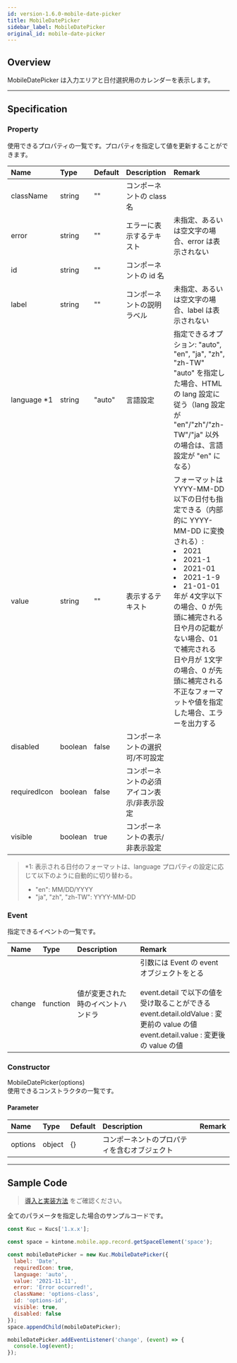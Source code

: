 ```yaml
---
id: version-1.6.0-mobile-date-picker
title: MobileDatePicker
sidebar_label: MobileDatePicker
original_id: mobile-date-picker
---
```


## Overview

MobileDatePicker は入力エリアと日付選択用のカレンダーを表示します。

<div class="sample-container" id="mobile-date-picker">
  <div id="sample-container__components"></div>
</div>
<script src="/js/samples/mobile/mobile-date-picker.js"></script>

---

## Specification

### Property

使用できるプロパティの一覧です。プロパティを指定して値を更新することができます。

| Name | Type | Default | Description | Remark |
| :--- | :--- | :--- | :--- | :--- |
| className | string | ""  | コンポーネントの class 名 | |
| error | string | ""  | エラーに表示するテキスト | 未指定、あるいは空文字の場合、error は表示されない |
| id | string | ""  | コンポーネントの id 名 | |
| label | string | ""  | コンポーネントの説明ラベル | 未指定、あるいは空文字の場合、label は表示されない |
| language *1 | string | "auto"  | 言語設定 | 指定できるオプション: "auto", "en", "ja", "zh", "zh-TW"<br>"auto" を指定した場合、HTML の lang 設定に従う（lang 設定が "en"/"zh"/"zh-TW"/"ja" 以外の場合は、言語設定が "en" になる） |
| value | string | ""  | 表示するテキスト | フォーマットは YYYY-MM-DD<br>以下の日付も指定できる（内部的に YYYY-MM-DD に変換される）:<li>2021</li><li>2021-1</li><li>2021-01</li><li>2021-1-9</li><li>21-01-01</li>年が 4文字以下の場合、0 が先頭に補完される<br>日や月の記載がない場合、01 で補完される<br>日や月が 1文字の場合、0 が先頭に補完される<br>不正なフォーマットや値を指定した場合、エラーを出力する |
| disabled | boolean | false | コンポーネントの選択可/不可設定 | |
| requiredIcon | boolean | false | コンポーネントの必須アイコン表示/非表示設定 | |
| visible | boolean | true | コンポーネントの表示/非表示設定 | |

> *1: 表示される日付のフォーマットは、language プロパティの設定に応じて以下のように自動的に切り替わる。
>
> - "en": MM/DD/YYYY
> - "ja", "zh", "zh-TW": YYYY-MM-DD

### Event

指定できるイベントの一覧です。

| Name | Type | Description | Remark |
| :--- | :--- | :--- | :--- |
| change | function | 値が変更された時のイベントハンドラ | 引数には Event の event オブジェクトをとる<br><br>event.detail で以下の値を受け取ることができる<br>event.detail.oldValue : 変更前の value の値<br>event.detail.value : 変更後の value の値 |

### Constructor

MobileDatePicker(options)<br>
使用できるコンストラクタの一覧です。

#### Parameter

| Name | Type | Default | Description | Remark |
| :--- | :--- | :--- | :--- | :--- |
| options  | object | {} | コンポーネントのプロパティを含むオブジェクト |  |

---

## Sample Code
>[導入と実装方法](../../getting-started/quick-start.md#導入と実装方法) をご確認ください。

全てのパラメータを指定した場合のサンプルコードです。

```javascript
const Kuc = Kucs['1.x.x'];

const space = kintone.mobile.app.record.getSpaceElement('space');

const mobileDatePicker = new Kuc.MobileDatePicker({
  label: 'Date',
  requiredIcon: true,
  language: 'auto',
  value: '2021-11-11',
  error: 'Error occurred!',
  className: 'options-class',
  id: 'options-id',
  visible: true,
  disabled: false
});
space.appendChild(mobileDatePicker);

mobileDatePicker.addEventListener('change', (event) => {
  console.log(event);
});
```
